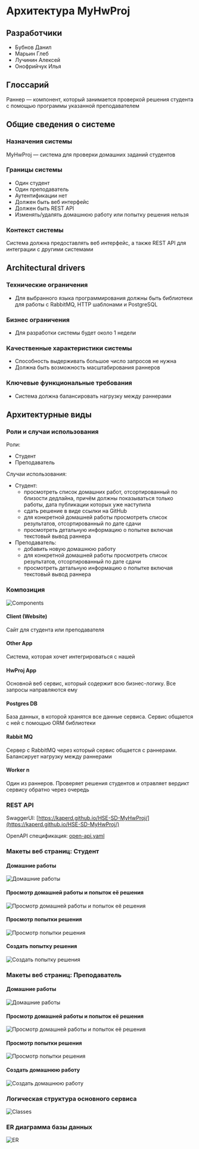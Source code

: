 # Архитектура MyHwProj

## Разработчики
- Бубнов Данил
- Марьин Глеб
- Лучинин Алексей
- Онофрийчук Илья

## Глоссарий
Раннер — компонент, который занимается проверкой решения студента с помощью программы указанной преподавателем

## Общие сведения о системе

### Назначения системы
MyHwProj — система для проверки домашних заданий студентов

### Границы системы
- Один студент
- Один преподаватель
- Аутентификации нет
- Должен быть веб интерфейс
- Должен быть REST API
- Изменять/удалять домашнюю работу или попытку решения нельзя

### Контекст системы
Система должна предоставлять веб интерфейс, а также REST API для интеграции с другими системами

## Architectural drivers

### Технические ограничения
- Для выбранного языка программирования должны быть библиотеки для работы с RabbitMQ, HTTP шаблонами и PostgreSQL

### Бизнес ограничения
- Для разработки системы будет около 1 недели

### Качественные характеристики системы
- Способность выдерживать большое число запросов не нужна
- Должна быть возможность масштабирования раннеров

### Ключевые функциональные требования
- Система должна балансировать нагрузку между раннерами


## Архитектурные виды

### Роли и случаи использования
Роли:
- Студент
- Преподаватель

Случаи использования:
- Студент:
  - просмотреть список домашних работ, отсортированный по близости дедлайна, причём должны показываться только работы, дата публикации которых уже наступила
  - сдать решение в виде ссылки на GitHub
  - для конкретной домашней работы просмотреть список результатов, отсортированный по дате сдачи
  - просмотреть детальную информацию о попытке включая текстовый вывод раннера
- Преподаватель:
  - добавить новую домашнюю работу
  - для конкретной домашней работы просмотреть список результатов, отсортированный по дате сдачи
  - просмотреть детальную информацию о попытке включая текстовый вывод раннера

### Композиция
![Components](images/components.svg)

#### Client (Website)
Сайт для студента или преподавателя

#### Other App
Система, которая хочет интегрироваться с нашей

#### HwProj App
Основной веб сервис, который содержит всю бизнес-логику. Все запросы направляются ему

#### Postgres DB
База данных, в которой хранятся все данные сервиса. Сервис общается с ней с помощью ORM библиотеки

#### Rabbit MQ
Сервер с RabbitMQ через который сервис общается с раннерами. Балансирует нагрузку между раннерами

#### Worker n
Один из раннеров. Проверяет решения студентов и отравляет вердикт сервису обратно через очередь

### REST API
SwaggerUI: [https://kaperd.github.io/HSE-SD-MyHwProj/](https://kaperd.github.io/HSE-SD-MyHwProj/)

OpenAPI спецификация: [open-api.yaml](open-api.yaml)


### Макеты веб страниц: Студент

#### Домашние работы
![Домашние работы](images/student_homeworks.png)

#### Просмотр домашней работы и попыток её решения
![Просмотр домашней работы и попыток её решения](images/student_submissions.png)

#### Просмотр попытки решения
![Просмотр попытки решения](images/submission.png)

#### Создать попытку решения
![Создать попытку решения](images/create_new_submission.png)


### Макеты веб страниц: Преподаватель

#### Домашние работы
![Домашние работы](images/teacher_homeworks.png)

#### Просмотр домашней работы и попыток её решения
![Просмотр домашней работы и попыток её решения](images/teacher_submissions.png)

#### Просмотр попытки решения
![Просмотр попытки решения](images/submission.png)

#### Создать домашнюю работу
![Создать домашнюю работу](images/create_new_homework.png)

### Логическая структура основного сервиса
![Classes](images/classes.svg)

### ER диаграмма базы данных
![ER](images/er_diagram.svg)
